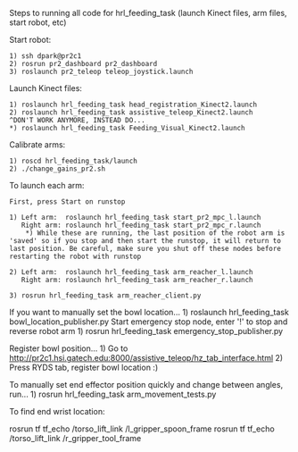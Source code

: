 Steps to running all code for hrl_feeding_task (launch Kinect files, arm files, start robot, etc)

Start robot:

	1) ssh dpark@pr2c1
	2) rosrun pr2_dashboard pr2_dashboard 
	3) roslaunch pr2_teleop teleop_joystick.launch

Launch Kinect files:

	1) roslaunch hrl_feeding_task head_registration_Kinect2.launch
	2) roslaunch hrl_feeding_task assistive_teleop_Kinect2.launch
	^DON'T WORK ANYMORE, INSTEAD DO...
	*) roslaunch hrl_feeding_task Feeding_Visual_Kinect2.launch

Calibrate arms:

	1) roscd hrl_feeding_task/launch
	2) ./change_gains_pr2.sh

To launch each arm:

	First, press Start on runstop

	1) Left arm:  roslaunch hrl_feeding_task start_pr2_mpc_l.launch
   	   Right arm: roslaunch hrl_feeding_task start_pr2_mpc_r.launch
		*) While these are running, the last position of the robot arm is 'saved' so if you stop and then start the runstop, it will return to last position. Be careful, make sure you shut off these nodes before restarting the robot with runstop
		
	2) Left arm:  roslaunch hrl_feeding_task arm_reacher_l.launch
   	   Right arm: roslaunch hrl_feeding_task arm_reacher_r.launch
   	   
	3) rosrun hrl_feeding_task arm_reacher_client.py

If you want to manually set the bowl location...
	1) roslaunch hrl_feeding_task bowl_location_publisher.py
Start emergency stop node, enter '!' to stop and reverse robot arm
	1) rosrun hrl_feeding_task emergency_stop_publisher.py

Register bowl position...
	1) Go to http://pr2c1.hsi.gatech.edu:8000/assistive_teleop/hz_tab_interface.html
	2) Press RYDS tab, register bowl location :)

To manually set end effector position quickly and change between angles, run...
	1) rosrun hrl_feeding_task arm_movement_tests.py

To find end wrist location:

rosrun tf tf_echo /torso_lift_link /l_gripper_spoon_frame
rosrun tf tf_echo /torso_lift_link /r_gripper_tool_frame


